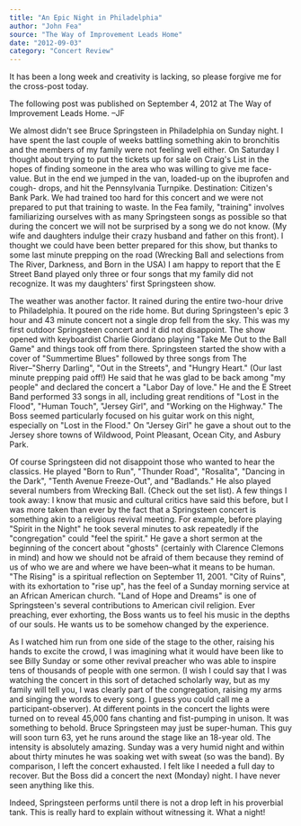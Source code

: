 ```yaml
---
title: "An Epic Night in Philadelphia"
author: "John Fea"
source: "The Way of Improvement Leads Home"
date: "2012-09-03"
category: "Concert Review"
---
```


It has been a long week and creativity is lacking, so please forgive me for the cross-post today.

The following post was published on September 4, 2012 at The Way of Improvement Leads Home. –JF

We almost didn't see Bruce Springsteen in Philadelphia on Sunday night. I have spent the last couple of weeks battling something akin to bronchitis and the members of my family were not feeling well either. On Saturday I thought about trying to put the tickets up for sale on Craig's List in the hopes of finding someone in the area who was willing to give me face-value. But in the end we jumped in the van, loaded-up on the ibuprofen and cough- drops, and hit the Pennsylvania Turnpike. Destination: Citizen's Bank Park. We had trained too hard for this concert and we were not prepared to put that training to waste. In the Fea family, "training" involves familiarizing ourselves with as many Springsteen songs as possible so that during the concert we will not be surprised by a song we do not know. (My wife and daughters indulge their crazy husband and father on this front). I thought we could have been better prepared for this show, but thanks to some last minute prepping on the road (Wrecking Ball and selections from The River, Darkness, and Born in the USA) I am happy to report that the E Street Band played only three or four songs that my family did not recognize. It was my daughters' first Springsteen show.

The weather was another factor. It rained during the entire two-hour drive to Philadelphia. It poured on the ride home. But during Springsteen's epic 3 hour and 43 minute concert not a single drop fell from the sky. This was my first outdoor Springsteen concert and it did not disappoint. The show opened with keyboardist Charlie Giordano playing "Take Me Out to the Ball Game" and things took off from there. Springsteen started the show with a cover of "Summertime Blues" followed by three songs from The River–"Sherry Darling", "Out in the Streets", and "Hungry Heart." (Our last minute prepping paid off!) He said that he was glad to be back among "my people" and declared the concert a "Labor Day of love." He and the E Street Band performed 33 songs in all, including great renditions of "Lost in the Flood", "Human Touch", "Jersey Girl", and "Working on the Highway." The Boss seemed particularly focused on his guitar work on this night, especially on "Lost in the Flood." On "Jersey Girl" he gave a shout out to the Jersey shore towns of Wildwood, Point Pleasant, Ocean City, and Asbury Park.

Of course Springsteen did not disappoint those who wanted to hear the classics. He played "Born to Run", "Thunder Road", "Rosalita", "Dancing in the Dark", "Tenth Avenue Freeze-Out", and "Badlands." He also played several numbers from Wrecking Ball. (Check out the set list). A few things I took away: I know that music and cultural critics have said this before, but I was more taken than ever by the fact that a Springsteen concert is something akin to a religious revival meeting. For example, before playing "Spirit in the Night" he took several minutes to ask repeatedly if the "congregation" could "feel the spirit." He gave a short sermon at the beginning of the concert about "ghosts" (certainly with Clarence Clemons in mind) and how we should not be afraid of them because they remind of us of who we are and where we have been–what it means to be human. "The Rising" is a spiritual reflection on September 11, 2001. "City of Ruins", with its exhortation to "rise up", has the feel of a Sunday morning service at an African American church. "Land of Hope and Dreams" is one of Springsteen's several contributions to American civil religion. Ever preaching, ever exhorting, the Boss wants us to feel his music in the depths of our souls. He wants us to be somehow changed by the experience.

As I watched him run from one side of the stage to the other, raising his hands to excite the crowd, I was imagining what it would have been like to see Billy Sunday or some other revival preacher who was able to inspire tens of thousands of people with one sermon. (I wish I could say that I was watching the concert in this sort of detached scholarly way, but as my family will tell you, I was clearly part of the congregation, raising my arms and singing the words to every song. I guess you could call me a participant-observer). At different points in the concert the lights were turned on to reveal 45,000 fans chanting and fist-pumping in unison. It was something to behold. Bruce Springsteen may just be super-human. This guy will soon turn 63, yet he runs around the stage like an 18-year old. The intensity is absolutely amazing. Sunday was a very humid night and within about thirty minutes he was soaking wet with sweat (so was the band). By comparison, I left the concert exhausted. I felt like I needed a full day to recover. But the Boss did a concert the next (Monday) night. I have never seen anything like this.

Indeed, Springsteen performs until there is not a drop left in his proverbial tank. This is really hard to explain without witnessing it. What a night!
